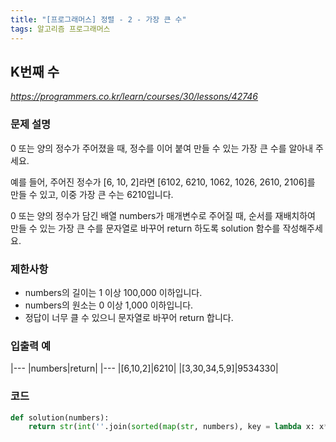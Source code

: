 ```yaml
---
title: "[프로그래머스] 정렬 - 2 - 가장 큰 수"
tags: 알고리즘 프로그래머스
---
```


## K번째 수

*<https://programmers.co.kr/learn/courses/30/lessons/42746>*

### 문제 설명

0 또는 양의 정수가 주어졌을 때, 정수를 이어 붙여 만들 수 있는 가장 큰 수를 알아내 주세요.

예를 들어, 주어진 정수가 [6, 10, 2]라면 [6102, 6210, 1062, 1026, 2610, 2106]를 만들 수 있고, 이중 가장 큰 수는 6210입니다.

0 또는 양의 정수가 담긴 배열 numbers가 매개변수로 주어질 때, 순서를 재배치하여 만들 수 있는 가장 큰 수를 문자열로 바꾸어 return 하도록 solution 함수를 작성해주세요.

### 제한사항

* numbers의 길이는 1 이상 100,000 이하입니다.
* numbers의 원소는 0 이상 1,000 이하입니다.
* 정답이 너무 클 수 있으니 문자열로 바꾸어 return 합니다.

### 입출력 예

|---
|numbers|return|
|---
|[6,10,2]|6210|
|[3,30,34,5,9]|9534330|

### 코드

``` python
def solution(numbers):
    return str(int(''.join(sorted(map(str, numbers), key = lambda x: x*3, reverse=True))))
```